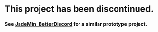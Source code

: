 # This project has been discontinued.
### See [JadeMin_BetterDiscord](https://github.com/orgs/JadeMin-BetterDiscord/repositories) for a similar prototype project.
